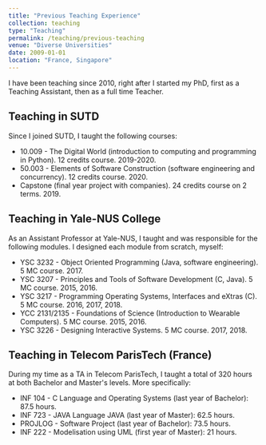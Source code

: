 ```yaml
---
title: "Previous Teaching Experience"
collection: teaching
type: "Teaching"
permalink: /teaching/previous-teaching
venue: "Diverse Universities"
date: 2009-01-01
location: "France, Singapore"
---
```


I have been teaching since 2010, right after I started my PhD, first as a Teaching Assistant, then as a full time Teacher.

## Teaching in SUTD
Since I joined SUTD, I taught the following courses:
- 10.009 - The Digital World (introduction to computing and programming in Python). 12 credits course. 2019-2020.
- 50.003 - Elements of Software Construction (software engineering and concurrency). 12 credits course. 2020.
- Capstone (final year project with companies). 24 credits course on 2 terms. 2019.

## Teaching in Yale-NUS College
As an Assistant Professor at Yale-NUS, I taught and was responsible for the following modules.
I designed each module from scratch, myself:
- YSC 3232 - Object Oriented Programming (Java, software engineering). 5 MC course. 2017.
- YSC 3207 - Principles and Tools of Software Development (C, Java). 5 MC course. 2015, 2016.
- YSC 3217 - Programming Operating Systems, Interfaces and eXtras (C). 5 MC course. 2016, 2017, 2018.
- YCC 2131/2135 - Foundations of Science (Introduction to Wearable Computers). 5 MC course. 2015, 2016.
- YSC 3226 - Designing Interactive Systems. 5 MC course. 2017, 2018.

## Teaching in Telecom ParisTech (France)
During my time as a TA in Telecom ParisTech, I taught a total of 320 hours at both Bachelor and Master's levels.
More specifically:
- INF 104 - C Language and Operating Systems (last year of Bachelor): 87.5 hours.
- INF 723 - JAVA Language JAVA (last year of Master): 62.5 hours.
- PROJLOG - Software Project (last year of Bachelor): 73.5 hours.
- INF 222 - Modelisation using UML (first year of Master): 21 hours.
